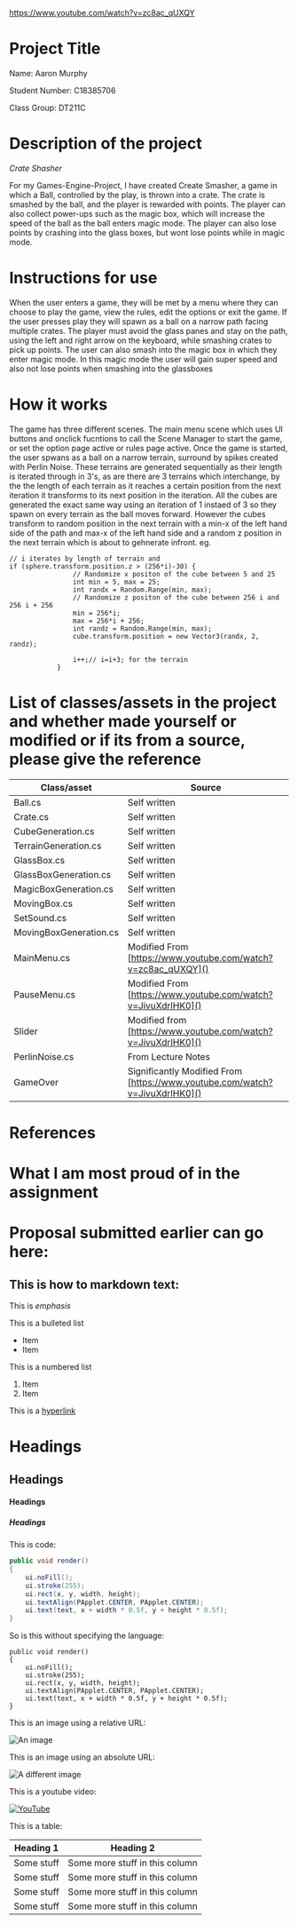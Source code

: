 https://www.youtube.com/watch?v=zc8ac_qUXQY

# Project Title

Name: Aaron Murphy

Student Number: C18385706

Class Group: DT211C 

# Description of the project

*Crate Shasher*

For my Games-Engine-Project, I have created Create Smasher, a game in which a Ball, controlled by the play, is thrown into a crate. The crate is smashed by the ball, and the player is rewarded with points. The player can also collect power-ups such as the magic box, which will increase the speed of the ball as the ball enters magic mode. The player can also lose points by crashing into the glass boxes, but wont lose points while in magic mode. 

# Instructions for use
When the user enters a game, they will be met by a menu where they can choose to play the game, view the rules, edit the options or exit the game. If the user presses play 
they will spawn as a ball on a narrow path facing multiple crates. The player must avoid the glass panes and stay on the path, using the left and right arrow on the keyboard, while smashing crates to pick up points. The user can also smash into the magic box in which they enter magic mode. In this magic mode the user will gain super speed and also not lose points when smashing into the glassboxes

# How it works

The game has three different scenes. The main menu scene which uses UI buttons and onclick fucntions to call the Scene Manager to start the game, or set the option page active or rules page active. Once the game is started, the user spwans as a ball on a narrow terrain, surround by spikes created with Perlin Noise. These terrains are generated sequentially as their length is iterated through in 3's, as are there are 3 terrains which interchange, by the the length of each terrain as it reaches a certain position from the next iteration it transforms to its next position in the iteration. All the cubes are generated the exact same way using an iteration of 1 instaed of 3 so they spawn on every terrain as the ball moves forward. However the cubes transform to random position in the next terrain with a min-x of the left hand side of the path and max-x of the left hand side and a random z position in the next terrain which is about to gehnerate infront. 
eg.
```
// i iterates by length of terrain and 
if (sphere.transform.position.z > (256*i)-30) {
                // Randomize x positon of the cube between 5 and 25 
                int min = 5, max = 25;
                int randx = Random.Range(min, max);
                // Randomize z positon of the cube between 256 i and 256 i + 256
                min = 256*i;
                max = 256*i + 256;
                int randz = Random.Range(min, max);
                cube.transform.position = new Vector3(randx, 2, randz);
                
                i++;// i=i+3; for the terrain 
            }
```


# List of classes/assets in the project and whether made yourself or modified or if its from a source, please give the reference

| Class/asset | Source |
|-----------|-----------|
| Ball.cs | Self written |
| Crate.cs | Self written |
| CubeGeneration.cs | Self written |
| TerrainGeneration.cs | Self written |
| GlassBox.cs | Self written |
| GlassBoxGeneration.cs | Self written |
| MagicBoxGeneration.cs | Self written |
| MovingBox.cs | Self written |
| SetSound.cs | Self written |
| MovingBoxGeneration.cs | Self written |
| MainMenu.cs | Modified From [https://www.youtube.com/watch?v=zc8ac_qUXQY]() |
| PauseMenu.cs | Modified From [https://www.youtube.com/watch?v=JivuXdrIHK0]() |
| Slider | Modified from [https://www.youtube.com/watch?v=JivuXdrIHK0]() |
| PerlinNoise.cs | From Lecture Notes |
| GameOver | Significantly Modified From [https://www.youtube.com/watch?v=JivuXdrIHK0]() |

# References

# What I am most proud of in the assignment

# Proposal submitted earlier can go here:

## This is how to markdown text:

This is *emphasis*

This is a bulleted list

- Item
- Item

This is a numbered list

1. Item
1. Item

This is a [hyperlink](http://bryanduggan.org)

# Headings
## Headings
#### Headings
##### Headings

This is code:

```Java
public void render()
{
	ui.noFill();
	ui.stroke(255);
	ui.rect(x, y, width, height);
	ui.textAlign(PApplet.CENTER, PApplet.CENTER);
	ui.text(text, x + width * 0.5f, y + height * 0.5f);
}
```

So is this without specifying the language:

```
public void render()
{
	ui.noFill();
	ui.stroke(255);
	ui.rect(x, y, width, height);
	ui.textAlign(PApplet.CENTER, PApplet.CENTER);
	ui.text(text, x + width * 0.5f, y + height * 0.5f);
}
```

This is an image using a relative URL:

![An image](images/p8.png)

This is an image using an absolute URL:

![A different image](https://bryanduggandotorg.files.wordpress.com/2019/02/infinite-forms-00045.png?w=595&h=&zoom=2)

This is a youtube video:

[![YouTube](http://img.youtube.com/vi/J2kHSSFA4NU/0.jpg)](https://www.youtube.com/watch?v=J2kHSSFA4NU)

This is a table:

| Heading 1 | Heading 2 |
|-----------|-----------|
|Some stuff | Some more stuff in this column |
|Some stuff | Some more stuff in this column |
|Some stuff | Some more stuff in this column |
|Some stuff | Some more stuff in this column |

